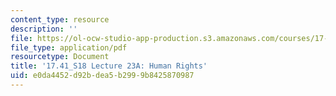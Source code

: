 ```yaml
---
content_type: resource
description: ''
file: https://ol-ocw-studio-app-production.s3.amazonaws.com/courses/17-41-introduction-to-international-relations-spring-2018/e0da4452d92bdea5b2999b8425870987_MIT17_41S18_lec23a.pdf
file_type: application/pdf
resourcetype: Document
title: '17.41_S18 Lecture 23A: Human Rights'
uid: e0da4452-d92b-dea5-b299-9b8425870987
---
```

